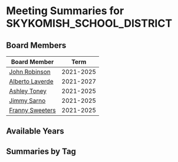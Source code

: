 # Meeting Summaries for SKYKOMISH_SCHOOL_DISTRICT

## Board Members

| Board Member       | Term           |
|--------------------|----------------|
| [John Robinson](board_member_133.md) | 2021-2025 |
| [Alberto Laverde](board_member_134.md) | 2021-2027 |
| [Ashley Toney](board_member_135.md) | 2021-2025 |
| [Jimmy Sarno](board_member_136.md) | 2021-2025 |
| [Franny Sweeters](board_member_137.md) | 2021-2025 |

## Available Years

## Summaries by Tag
